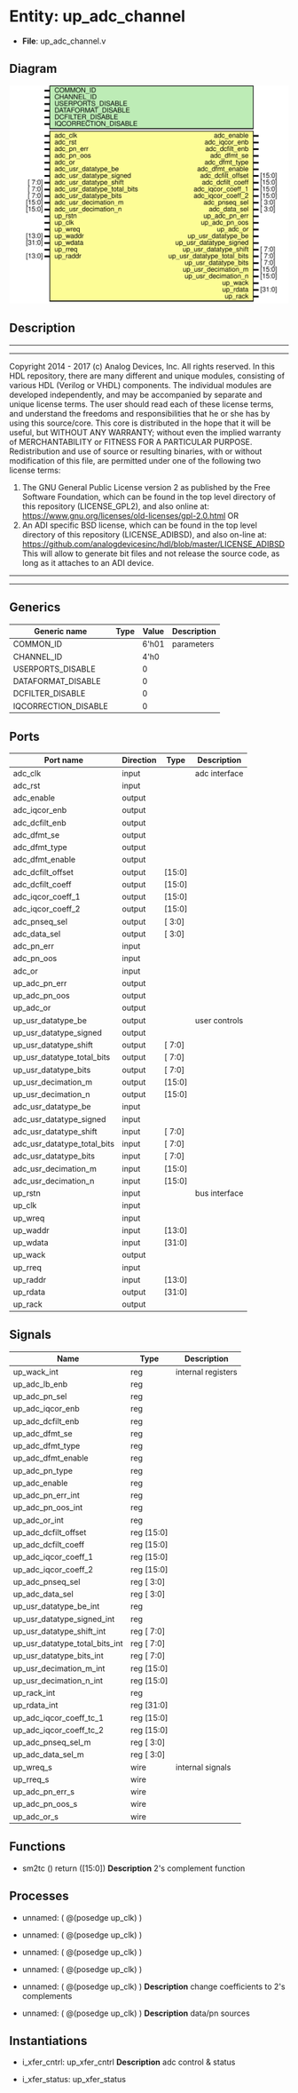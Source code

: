 # Entity: up_adc_channel

- **File**: up_adc_channel.v
## Diagram

![Diagram](up_adc_channel.svg "Diagram")
## Description

***************************************************************************
 ***************************************************************************
 Copyright 2014 - 2017 (c) Analog Devices, Inc. All rights reserved.
 In this HDL repository, there are many different and unique modules, consisting
 of various HDL (Verilog or VHDL) components. The individual modules are
 developed independently, and may be accompanied by separate and unique license
 terms.
 The user should read each of these license terms, and understand the
 freedoms and responsibilities that he or she has by using this source/core.
 This core is distributed in the hope that it will be useful, but WITHOUT ANY
 WARRANTY; without even the implied warranty of MERCHANTABILITY or FITNESS FOR
 A PARTICULAR PURPOSE.
 Redistribution and use of source or resulting binaries, with or without modification
 of this file, are permitted under one of the following two license terms:
   1. The GNU General Public License version 2 as published by the
      Free Software Foundation, which can be found in the top level directory
      of this repository (LICENSE_GPL2), and also online at:
      <https://www.gnu.org/licenses/old-licenses/gpl-2.0.html>
 OR
   2. An ADI specific BSD license, which can be found in the top level directory
      of this repository (LICENSE_ADIBSD), and also on-line at:
      https://github.com/analogdevicesinc/hdl/blob/master/LICENSE_ADIBSD
      This will allow to generate bit files and not release the source code,
      as long as it attaches to an ADI device.
 ***************************************************************************
 ***************************************************************************
 
## Generics

| Generic name         | Type | Value | Description |
| -------------------- | ---- | ----- | ----------- |
| COMMON_ID            |      | 6'h01 | parameters  |
| CHANNEL_ID           |      | 4'h0  |             |
| USERPORTS_DISABLE    |      | 0     |             |
| DATAFORMAT_DISABLE   |      | 0     |             |
| DCFILTER_DISABLE     |      | 0     |             |
| IQCORRECTION_DISABLE |      | 0     |             |
## Ports

| Port name                   | Direction | Type   | Description   |
| --------------------------- | --------- | ------ | ------------- |
| adc_clk                     | input     |        | adc interface |
| adc_rst                     | input     |        |               |
| adc_enable                  | output    |        |               |
| adc_iqcor_enb               | output    |        |               |
| adc_dcfilt_enb              | output    |        |               |
| adc_dfmt_se                 | output    |        |               |
| adc_dfmt_type               | output    |        |               |
| adc_dfmt_enable             | output    |        |               |
| adc_dcfilt_offset           | output    | [15:0] |               |
| adc_dcfilt_coeff            | output    | [15:0] |               |
| adc_iqcor_coeff_1           | output    | [15:0] |               |
| adc_iqcor_coeff_2           | output    | [15:0] |               |
| adc_pnseq_sel               | output    | [ 3:0] |               |
| adc_data_sel                | output    | [ 3:0] |               |
| adc_pn_err                  | input     |        |               |
| adc_pn_oos                  | input     |        |               |
| adc_or                      | input     |        |               |
| up_adc_pn_err               | output    |        |               |
| up_adc_pn_oos               | output    |        |               |
| up_adc_or                   | output    |        |               |
| up_usr_datatype_be          | output    |        | user controls |
| up_usr_datatype_signed      | output    |        |               |
| up_usr_datatype_shift       | output    | [ 7:0] |               |
| up_usr_datatype_total_bits  | output    | [ 7:0] |               |
| up_usr_datatype_bits        | output    | [ 7:0] |               |
| up_usr_decimation_m         | output    | [15:0] |               |
| up_usr_decimation_n         | output    | [15:0] |               |
| adc_usr_datatype_be         | input     |        |               |
| adc_usr_datatype_signed     | input     |        |               |
| adc_usr_datatype_shift      | input     | [ 7:0] |               |
| adc_usr_datatype_total_bits | input     | [ 7:0] |               |
| adc_usr_datatype_bits       | input     | [ 7:0] |               |
| adc_usr_decimation_m        | input     | [15:0] |               |
| adc_usr_decimation_n        | input     | [15:0] |               |
| up_rstn                     | input     |        | bus interface |
| up_clk                      | input     |        |               |
| up_wreq                     | input     |        |               |
| up_waddr                    | input     | [13:0] |               |
| up_wdata                    | input     | [31:0] |               |
| up_wack                     | output    |        |               |
| up_rreq                     | input     |        |               |
| up_raddr                    | input     | [13:0] |               |
| up_rdata                    | output    | [31:0] |               |
| up_rack                     | output    |        |               |
## Signals

| Name                           | Type           | Description         |
| ------------------------------ | -------------- | ------------------- |
| up_wack_int                    | reg            | internal registers  |
| up_adc_lb_enb                  | reg            |                     |
| up_adc_pn_sel                  | reg            |                     |
| up_adc_iqcor_enb               | reg            |                     |
| up_adc_dcfilt_enb              | reg            |                     |
| up_adc_dfmt_se                 | reg            |                     |
| up_adc_dfmt_type               | reg            |                     |
| up_adc_dfmt_enable             | reg            |                     |
| up_adc_pn_type                 | reg            |                     |
| up_adc_enable                  | reg            |                     |
| up_adc_pn_err_int              | reg            |                     |
| up_adc_pn_oos_int              | reg            |                     |
| up_adc_or_int                  | reg            |                     |
| up_adc_dcfilt_offset           | reg     [15:0] |                     |
| up_adc_dcfilt_coeff            | reg     [15:0] |                     |
| up_adc_iqcor_coeff_1           | reg     [15:0] |                     |
| up_adc_iqcor_coeff_2           | reg     [15:0] |                     |
| up_adc_pnseq_sel               | reg     [ 3:0] |                     |
| up_adc_data_sel                | reg     [ 3:0] |                     |
| up_usr_datatype_be_int         | reg            |                     |
| up_usr_datatype_signed_int     | reg            |                     |
| up_usr_datatype_shift_int      | reg     [ 7:0] |                     |
| up_usr_datatype_total_bits_int | reg     [ 7:0] |                     |
| up_usr_datatype_bits_int       | reg     [ 7:0] |                     |
| up_usr_decimation_m_int        | reg     [15:0] |                     |
| up_usr_decimation_n_int        | reg     [15:0] |                     |
| up_rack_int                    | reg            |                     |
| up_rdata_int                   | reg     [31:0] |                     |
| up_adc_iqcor_coeff_tc_1        | reg     [15:0] |                     |
| up_adc_iqcor_coeff_tc_2        | reg     [15:0] |                     |
| up_adc_pnseq_sel_m             | reg     [ 3:0] |                     |
| up_adc_data_sel_m              | reg     [ 3:0] |                     |
| up_wreq_s                      | wire           | internal signals    |
| up_rreq_s                      | wire           |                     |
| up_adc_pn_err_s                | wire           |                     |
| up_adc_pn_oos_s                | wire           |                     |
| up_adc_or_s                    | wire           |                     |
## Functions
- sm2tc <font id="function_arguments">()</font> <font id="function_return">return ([15:0])</font>
**Description**
2's complement function

## Processes
- unnamed: ( @(posedge up_clk) )
- unnamed: ( @(posedge up_clk) )
- unnamed: ( @(posedge up_clk) )
- unnamed: ( @(posedge up_clk) )
- unnamed: ( @(posedge up_clk) )
**Description**
change coefficients to 2's complements

- unnamed: ( @(posedge up_clk) )
**Description**
data/pn sources

## Instantiations

- i_xfer_cntrl: up_xfer_cntrl
**Description**
adc control & status

- i_xfer_status: up_xfer_status
